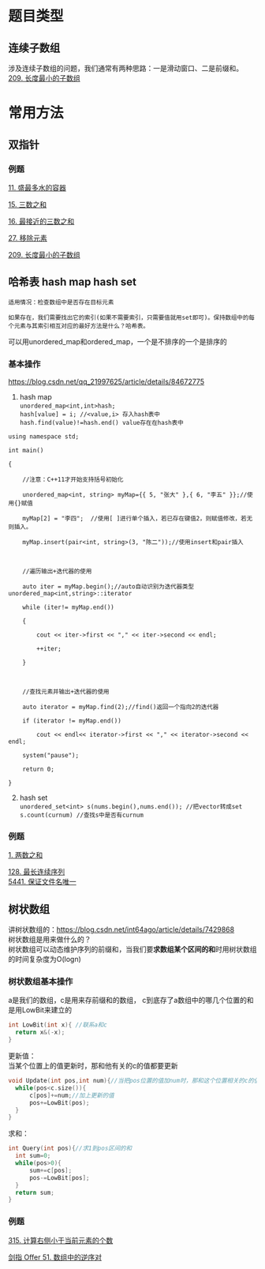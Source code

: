 # 题目类型
## 连续子数组
涉及连续子数组的问题，我们通常有两种思路：一是滑动窗口、二是前缀和。
[209. 长度最小的子数组](https://github.com/florazxf/LeetCode/blob/master/%E6%95%B0%E7%BB%84/*209.%20%E9%95%BF%E5%BA%A6%E6%9C%80%E5%B0%8F%E7%9A%84%E5%AD%90%E6%95%B0%E7%BB%84.cpp)

# 常用方法
## 双指针

### 例题
[11. 盛最多水的容器](https://github.com/florazxf/LeetCode/blob/master/%E6%95%B0%E7%BB%84/11.%20%E7%9B%9B%E6%9C%80%E5%A4%9A%E6%B0%B4%E7%9A%84%E5%AE%B9%E5%99%A8%E3%80%90%E5%8F%8C%E6%8C%87%E9%92%88%E3%80%91)  

[15. 三数之和](https://github.com/florazxf/LeetCode/blob/master/%E6%95%B0%E7%BB%84/15.%20%E4%B8%89%E6%95%B0%E4%B9%8B%E5%92%8C.cpp%20%E3%80%90%E5%8F%8C%E6%8C%87%E9%92%88%E3%80%91)  

[16. 最接近的三数之和](https://github.com/florazxf/LeetCode/blob/master/%E6%95%B0%E7%BB%84/16.%20%E6%9C%80%E6%8E%A5%E8%BF%91%E7%9A%84%E4%B8%89%E6%95%B0%E4%B9%8B%E5%92%8C.cpp)


[27. 移除元素](https://github.com/florazxf/LeetCode/blob/master/%E6%95%B0%E7%BB%84/27.%20%E7%A7%BB%E9%99%A4%E5%85%83%E7%B4%A0%E3%80%90%E5%8F%8C%E6%8C%87%E9%92%88%E3%80%91.cpp)


[209. 长度最小的子数组](https://github.com/florazxf/LeetCode/blob/master/%E6%95%B0%E7%BB%84/*209.%20%E9%95%BF%E5%BA%A6%E6%9C%80%E5%B0%8F%E7%9A%84%E5%AD%90%E6%95%B0%E7%BB%84.cpp)

## 哈希表 hash map  hash set

    适用情况：检查数组中是否存在目标元素  
    
    如果存在，我们需要找出它的索引(如果不需要索引，只需要值就用set即可)。保持数组中的每个元素与其索引相互对应的最好方法是什么？哈希表。  
    
   可以用unordered_map和ordered_map，一个是不排序的一个是排序的

### 基本操作  
https://blog.csdn.net/qq_21997625/article/details/84672775
1. hash map  
`unordered_map<int,int>hash;`    
`hash[value] = i; //<value,i> 存入hash表中`    
`hash.find(value)!=hash.end() value存在在hash表中 `

```
using namespace std;  

int main()  

{  

	//注意：C++11才开始支持括号初始化

    unordered_map<int, string> myMap={{ 5, "张大" },{ 6, "李五" }};//使用{}赋值

    myMap[2] = "李四";  //使用[ ]进行单个插入，若已存在键值2，则赋值修改，若无则插入。

    myMap.insert(pair<int, string>(3, "陈二"));//使用insert和pair插入

  

	//遍历输出+迭代器的使用

    auto iter = myMap.begin();//auto自动识别为迭代器类型unordered_map<int,string>::iterator

    while (iter!= myMap.end())

    {  

        cout << iter->first << "," << iter->second << endl;  

        ++iter;  

    }  

	

	//查找元素并输出+迭代器的使用

    auto iterator = myMap.find(2);//find()返回一个指向2的迭代器

    if (iterator != myMap.end())

	    cout << endl<< iterator->first << "," << iterator->second << endl;  

    system("pause");  

    return 0;  

}  

```

2. hash set  
`unordered_set<int> s(nums.begin(),nums.end()); //把vector转成set`  
`s.count(curnum) //查找s中是否有curnum  `
    
    
### 例题
 [1. 两数之和](https://github.com/florazxf/LeetCode/blob/master/%E6%95%B0%E7%BB%84/1.%20%E4%B8%A4%E6%95%B0%E4%B9%8B%E5%92%8C.cpp)  
 
 [128. 最长连续序列](https://github.com/florazxf/LeetCode/blob/master/%E6%95%B0%E7%BB%84/128.%20%E6%9C%80%E9%95%BF%E8%BF%9E%E7%BB%AD%E5%BA%8F%E5%88%97.cpp)  
 [5441. 保证文件名唯一](https://github.com/florazxf/LeetCode/blob/master/%E5%91%A8%E8%B5%9B/6.21/5441.%20%E4%BF%9D%E8%AF%81%E6%96%87%E4%BB%B6%E5%90%8D%E5%94%AF%E4%B8%80.cpp)
  
  
  ## 树状数组  
  讲树状数组的：https://blog.csdn.net/int64ago/article/details/7429868  
  树状数组是用来做什么的？  
  树状数组可以动态维护序列的前缀和，当我们要**求数组某个区间的和**时用树状数组的时间复杂度为O(logn)
  
  ### 树状数组基本操作
  a是我们的数组，c是用来存前缀和的数组， c到底存了a数组中的哪几个位置的和 是用LowBit来建立的
  
  ```cpp
  int LowBit(int x){ //联系a和c
  	return x&(-x);
  }
  ```
  
  更新值：  
  当某个位置上的值更新时，那和他有关的c的值都要更新
  ```cpp
  void Update(int pos,int num){//当把pos位置的值加num时，那和这个位置相关的c的值都要加num
  	while(pos<c.size()){
	    c[pos]+=num;//加上更新的值
	    pos+=LowBit(pos);
	}
  }
  ```
  
  求和：
  ```cpp
  int Query(int pos){//求1到pos区间的和
 	int sum=0;
	while(pos>0){
	    sum+=c[pos];
	    pos-=LowBit[pos];
	}
	return sum;
  }
  ```
  ### 例题  
  [315. 计算右侧小于当前元素的个数](https://github.com/florazxf/LeetCode/blob/master/%E6%95%B0%E7%BB%84/315.%20%E8%AE%A1%E7%AE%97%E5%8F%B3%E4%BE%A7%E5%B0%8F%E4%BA%8E%E5%BD%93%E5%89%8D%E5%85%83%E7%B4%A0%E7%9A%84%E4%B8%AA%E6%95%B0.cpp)

[剑指 Offer 51. 数组中的逆序对](https://github.com/florazxf/LeetCode/blob/master/%E6%95%B0%E7%BB%84/%E5%89%91%E6%8C%87%20Offer%2051.%20%E6%95%B0%E7%BB%84%E4%B8%AD%E7%9A%84%E9%80%86%E5%BA%8F%E5%AF%B9.cpp)
  
